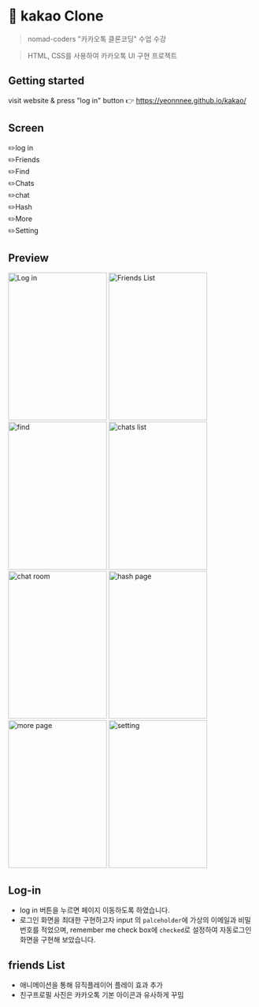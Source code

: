 # :closed_book: kakao Clone

>nomad-coders "카카오톡 클론코딩" 수업 수강

>HTML, CSS를 사용하여 카카오톡 UI 구현 프로젝트


## Getting started

visit website & press "log in" button :point_right:  https://yeonnnee.github.io/kakao/ 




## Screen

:pencil2:log in<br>
:pencil2:Friends<br>
:pencil2:Find<br>
:pencil2:Chats<br>
:pencil2:chat<br>
:pencil2:Hash<br>
:pencil2:More<br>
:pencil2:Setting<br>

## Preview
<img src="https://user-images.githubusercontent.com/61894688/87870623-d155a980-c9e4-11ea-8dc7-55712971397a.png" width="200px" height="300px" alt="Log in"></img>
<img src="https://user-images.githubusercontent.com/61894688/87870419-dca7d580-c9e2-11ea-8f65-07c6cc666784.png" width="200px" height="300px" alt="Friends List"></img>
<img src="https://user-images.githubusercontent.com/61894688/87870433-f21cff80-c9e2-11ea-8c87-43d397da9674.png" width="200px" height="300px" alt="find"></img>
<img src="https://user-images.githubusercontent.com/61894688/87870451-1d9fea00-c9e3-11ea-9563-ed348f51c3a7.png" width="200px" height="300px" alt="chats list"></img>
<img src="https://user-images.githubusercontent.com/61894688/87870439-052fcf80-c9e3-11ea-9331-f5e7a20a5bc8.png" width="200px" height="300px" alt="chat room"></img>
<img src="https://user-images.githubusercontent.com/61894688/87870458-38725e80-c9e3-11ea-8fe2-383fba1971f0.png" width="200px" height="300px" alt="hash page"></img>
<img src="https://user-images.githubusercontent.com/61894688/87870406-c00b9d80-c9e2-11ea-9075-0f29ae12de0c.png" width="200px" height="300px" alt="more page"></img>
<img src="https://user-images.githubusercontent.com/61894688/87869696-a23b3a00-c9dc-11ea-8ccc-0840c2c2888f.png" width="200px" height="300px" alt="setting"></img>


## Log-in
- log in  버튼을 누르면 페이지 이동하도록 하였습니다.
- 로그인 화면을 최대한 구현하고자 input 의 `palceholder`에 가상의 이메일과 비밀번호를 적었으며, remember me check box에 `checked`로 설정하여 자동로그인 화면을 구현해 보았습니다.

## friends List
- 애니메이션을 통해 뮤직플레이어 플레이 효과 추가
- 친구프로필 사진은 카카오톡 기본 아이콘과 유사하게 꾸밈


